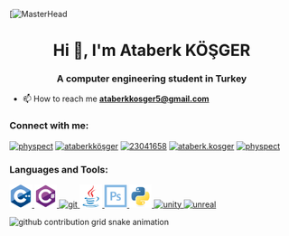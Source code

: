 [![MasterHead](https://images.squarespace-cdn.com/content/v1/628f6034c7af543ed46df9db/1675940465013-VYQ16QA96EC4CSAS97KW/Copy+of+Copy+of+Website+Banner+%281128+%C3%97+191px%29+%281500+%C3%97+500px%29+%282%29.png)

<h1 align="center">Hi 👋, I'm Ataberk KÖŞGER</h1>
<h3 align="center">A computer engineering student in Turkey</h3>

- 📫 How to reach me **ataberkkosger5@gmail.com**

<h3 align="left">Connect with me:</h3>
<p align="left">
<a href="https://twitter.com/physpect" target="blank"><img align="center" src="https://raw.githubusercontent.com/rahuldkjain/github-profile-readme-generator/master/src/images/icons/Social/twitter.svg" alt="physpect" height="30" width="40" /></a>
<a href="https://linkedin.com/in/ataberkköşger" target="blank"><img align="center" src="https://raw.githubusercontent.com/rahuldkjain/github-profile-readme-generator/master/src/images/icons/Social/linked-in-alt.svg" alt="ataberkköşger" height="30" width="40" /></a>
<a href="https://stackoverflow.com/users/23041658" target="blank"><img align="center" src="https://raw.githubusercontent.com/rahuldkjain/github-profile-readme-generator/master/src/images/icons/Social/stack-overflow.svg" alt="23041658" height="30" width="40" /></a>
<a href="https://instagram.com/ataberk.kosger" target="blank"><img align="center" src="https://raw.githubusercontent.com/rahuldkjain/github-profile-readme-generator/master/src/images/icons/Social/instagram.svg" alt="ataberk.kosger" height="30" width="40" /></a>
<a href="https://www.hackerrank.com/physpect" target="blank"><img align="center" src="https://raw.githubusercontent.com/rahuldkjain/github-profile-readme-generator/master/src/images/icons/Social/hackerrank.svg" alt="physpect" height="30" width="40" /></a>
</p>

<h3 align="left">Languages and Tools:</h3>
<p align="left"> <a href="https://www.w3schools.com/cpp/" target="_blank" rel="noreferrer"> <img src="https://raw.githubusercontent.com/devicons/devicon/master/icons/cplusplus/cplusplus-original.svg" alt="cplusplus" width="40" height="40"/> </a> <a href="https://www.w3schools.com/cs/" target="_blank" rel="noreferrer"> <img src="https://raw.githubusercontent.com/devicons/devicon/master/icons/csharp/csharp-original.svg" alt="csharp" width="40" height="40"/> </a> <a href="https://git-scm.com/" target="_blank" rel="noreferrer"> <img src="https://www.vectorlogo.zone/logos/git-scm/git-scm-icon.svg" alt="git" width="40" height="40"/> </a> <a href="https://www.java.com" target="_blank" rel="noreferrer"> <img src="https://raw.githubusercontent.com/devicons/devicon/master/icons/java/java-original.svg" alt="java" width="40" height="40"/> </a> <a href="https://www.photoshop.com/en" target="_blank" rel="noreferrer"> <img src="https://raw.githubusercontent.com/devicons/devicon/master/icons/photoshop/photoshop-line.svg" alt="photoshop" width="40" height="40"/> </a> <a href="https://www.python.org" target="_blank" rel="noreferrer"> <img src="https://raw.githubusercontent.com/devicons/devicon/master/icons/python/python-original.svg" alt="python" width="40" height="40"/> </a> <a href="https://unity.com/" target="_blank" rel="noreferrer"> <img src="https://www.vectorlogo.zone/logos/unity3d/unity3d-icon.svg" alt="unity" width="40" height="40"/> </a> <a href="https://unrealengine.com/" target="_blank" rel="noreferrer"> <img src="https://raw.githubusercontent.com/kenangundogan/fontisto/036b7eca71aab1bef8e6a0518f7329f13ed62f6b/icons/svg/brand/unreal-engine.svg" alt="unreal" width="40" height="40"/> </a> </p>

<picture>
  <source media="(prefers-color-scheme: dark)" srcset="https://raw.githubusercontent.com/Physpect/Physpect/output/github-contribution-grid-snake-dark.svg">
  <source media="(prefers-color-scheme: light)" srcset="https://raw.githubusercontent.com/Physpect/Physpect/output/github-contribution-grid-snake.svg">
  <img alt="github contribution grid snake animation" src="https://raw.githubusercontent.com/Physpect/Physpect/output/github-contribution-grid-snake.svg">
</picture>
